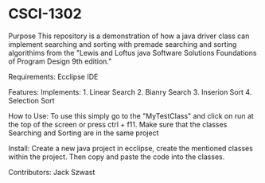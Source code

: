 # CSCI-1302
Purpose
This repository is a demonstration of how a java driver class can implement searching and sorting with premade searching and sorting algorithims from the "Lewis and Loftus java Software Solutions Foundations of Program Design 9th edition."

Requirements:
  Ecclipse IDE

Features:
  Implements:
    1. Linear Search
    2. Bianry Search
    3. Inserion Sort
    4. Selection Sort

How to Use:
  To use this simply go to the "MyTestClass" and click on run at the top of the screen or press ctrl + f11. Make sure that the classes Searching and Sorting are in the same project
  
Install:
  Create a new java project in ecclipse, create the mentioned classes within the project. Then copy and paste the code into the classes.

Contributors:
  Jack Szwast
